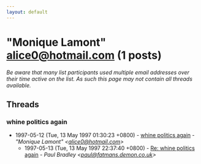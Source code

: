 ```yaml
---
layout: default
---
```


# "Monique Lamont" <alice0@hotmail.com> (1 posts)

_Be aware that many list participants used multiple email addresses over their time active on the list. As such this page may not contain all threads available._

## Threads

### whine politics again
+ 1997-05-12 (Tue, 13 May 1997 01:30:23 +0800) - [whine politics again](/archive/1997/05/8576a3c203bfd74c028f1583bae72609ff8b74420d4e624083db3cef139161e1) - _"Monique Lamont" \<alice0@hotmail.com\>_
  + 1997-05-13 (Tue, 13 May 1997 22:37:40 +0800) - [Re: whine politics again](/archive/1997/05/a52869de9eb8268324de26b8a0a681b9031c65ae5bdea52150e204d9cf6b868d) - _Paul Bradley \<paul@fatmans.demon.co.uk\>_

